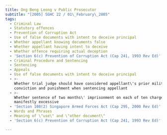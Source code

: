 ```yaml
---
title: Ong Beng Leong v Public Prosecutor
subtitle: "[2005] SGHC 22 / 01\_February\_2005"
tags:
  - Criminal Law
  - Statutory offences
  - Prevention of Corruption Act
  - Use of false documents with intent to deceive principal
  - Whether appellant knowing documents false
  - Whether appellant having intent to deceive
  - Whether offence requiring actual deception
  - 'Section 6(c) Prevention of Corruption Act (Cap 241, 1993 Rev Ed)'
  - Criminal Procedure and Sentencing
  - Sentencing
  - Appeals
  - Use of false documents with intent to deceive principal
  - >-
    Whether trial judge should have considered appellant\'s prior military
    conviction and punishment when sentencing appellant
  - >-
    Whether sentence of two months\' imprisonment on each of ten charges
    manifestly excessive
  - 'Section 108(2) Singapore Armed Forces Act (Cap 295, 2000 Rev Ed)'
  - Words and Phrases
  - Meaning of \"use\" and \"other document\"
  - 'Section 6(c) Prevention of Corruption Act (Cap 241, 1993 Rev Ed)'

---
```


